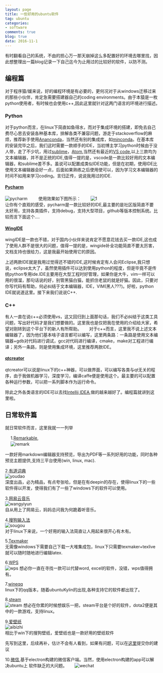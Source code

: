```yaml
---
layout: page
title: 一些好用的ubuntu软件
tag: ubuntu
categories: 
- software
comments: true
blog: true
data: 2016-11-1
---
```

有时翻看自己的系统，不由的担心万一那天崩掉这么多配置好的环境去哪里找，因此想整理出一篇blog记录一下自己迄今为止用过的比较好的软件，以防不测。　　

## 编程篇　　
对于程序猿/媛来说，好的编程环境是有必要的，更何况对于从windows迁移过来的那些小伙伴，肯定急需要搭建器自己的coding environments。由于本猿是一枚python使用者，有时候也会使用c++,因此这里就针对这两门语言的环境进行描述。　　

### Python  
对于python而言，在linux下简直如鱼得水，而对于集成环境的搭建，即免去自己费尽心思去安装各种基本库，排解各类不兼容问题，游走于stackoverflow的麻烦，推荐新手使用[Ananconda](https://www.continuum.io/downloads)，当然还有别的集成库，如[minconda](http://conda.pydata.org/miniconda.html)。在基本库的安装完毕之后，我们这时需要一款顺手的IDE，当初博主学习python时候由于没人带，走了不少坑，用过[sublime](http://www.sublimetext.com/)，[Atom](https://atom.io/),当然还有最近的[VS code](https://code.visualstudio.com/?utm_expid=101350005-31.YsqwCVJESWmc4UCMDLsNRw.0&utm_referrer=https%3A%2F%2Fcode.visualstudio.com%2F),以上三款均为文本编辑器，并不是正统的IDE,值得一提的是，vscode是一款比较好用的文本编辑器，和sublime差不多。虽说可以配置成类似IDE功能，但是在初期，使用IDE比使用文本编辑器会好一点，后面如果熟练之后使用使可以，因为学习文本编辑器的时间不如用来学习coding。言归正传，说说我用过的IDE.  

#### [Pycharm](https://www.jetbrains.com/pycharm/)  
![pycharm]({{site.postimg}}/software/pycharm.png)  　　
使用效果如下图所示：　　
![1]({{site.postimg}}/software/1.png)  
让你有个直观的感受，pycharm是一款比较好的IDE,最主要的是社区版简直不要太好用，支持各类插件，支持debug，支持大型项目，github等版本控制系统。比较而言下面这个....  

#### [WingIDE](http://wingware.com/)  
wingIDE是一款也不错，对于国内小伙伴来说肯定不愿意花钱去买一款IDE,这也成了使用人群不是很大的问题，值得一提的是，wingide补全功能简直不要太厉害，文档支持也很给力，这是我最开始使用它的原因。　　

上述两款IDE就是我用过觉得还不错的IDE,这时候肯定有人会问Eclipse,我只想说，eclipse太大了，虽然使用插件可以达到使用python的程度，但是毕竟不是传统python专用ide.IDE主要用在大型工程时好管理，如果你是大牛，vim一样可以用的很溜，那句话说的好，别管黑猫白猫，能抓住老鼠的就是好猫。因此，只要对你写代码有帮助，何必纠结于文本编辑器，IDE，VIM(黑人???)。好啦，python IDE就说道这里。接下来我们说说C++.  

### C++  
有人一直在说c++必须使用vs，这又回归到上面那句话，我们不必纠结于这类工具问题，写出好代码才是我们想要做的。这里我也是仅把我在使用的介绍给大家，希望对刚转到这个平台下的新人有所帮助。　　
对于c++而言，这里我不说上述文本编辑器了，因为他们基本啥子语言都可以编写，这里两条路：一条路是使用文本编辑器+gdb对代码进行调试，gcc对代码进行编译，cmake，make对工程进行编译；另外一条路，则是使用集成环境，这里推荐两款IDE。　　

#### [qtcreator](https://www.qt.io/download/)  
qtcreator可以说是linux下的c++神器，可以做界面，可以编写各类与qt无关的程序，由于我做机器学习，深度学习，编译caffe便是使用这个。最主要的可以配置各种运行参数，可以把一系列脚本作为运行命令。　　

除此之外各类语言的IDE可以去找[Intellij IDEA](https://www.jetbrains.com/products.html?fromMenu),做的越来越好了。编程篇就讲到这里啦。　　

## 日常软件篇
就日常软件而言，这里我就一一列举  

　
1.[Remarkable](http://remarkableapp.net/),  
　
![remark]({{site.postimg}}/software/remark.png)  

一款好用markdown编辑器支持预览，导出为PDF等一系列好用的功能，同时各种预览主题提供,支持三平台使用(win, linux, mac).  

2.[有道词典](http://cidian.youdao.com/index-linux.html)  
![youdao]({{site.postimg}}/software/youdao.png)  
深度出品，必为精品，有点夸张哈，但是在有deepin的存在，使得linux下的一些软件得以开发，使得我们有了一些了windows下的软件可以使用。　　

3.[网易云音乐](http://music.163.com/#/download)  
![wangyiyun]({{site.postimg}}/software/wangyiyun.png)  
自从用上了网易云，妈妈总问我为何跪着听音乐。　　

4.[搜狗输入法](http://pinyin.sogou.com/linux/?r=pinyin)  
![sougou]({{site.postimg}}/software/sougou.png)  
对于linux下来说，一个好用的输入法简直让人用起来很开心有木有。　　

5.[Texmaker](https://www.baidu.com/link?url=CaF0a2CLIR1SWTft9fImlz5x09n7ujaP-TFsqOP4k7Y8sG3FyWweuyBOscstKj9k&wd=&eqid=a70a513a000438d10000000658186c7a)  
无需像windows下需要自己下载一大堆集成包，linux下只需要texmaker+texlive就可以随时随地进行编辑latex.  

6.[WPS](http://linux.wps.cn/)  
![wps]({{site.postimg}}/software/wps.png)
想必你一直在寻找一款可以代替word, excel的软件，没错，wps值得拥有。　　

7.[wineqq](http://www.qqtn.com/qqkey/wineqq/)    
linux下的qq版本，随着ubuntuKylin的出现,各种支持它的软件都出现了。　　

8.[steam](http://store.steampowered.com/)    
![steam]({{site.postimg}}/software/steam.png)
想必在你累的时候想娱乐一把，steam平台是个好的软件，dota2便是其中的一款游戏，支持linux。　　

9.[爱壁纸](http://www.lovebizhi.com/linux.html)  
![aibizhi]({{site.postimg}}/software/aibizhi.png)  
相比于win下的搜狗壁纸，爱壁纸也是一款好用的壁纸软件  

先写到这里，后续再补，估计不会有人看到，如果有问题，可以在[这里](https://github.com/saicoco/saicoco.github.io/issues/9)提交你的建议  

10.[微信](https://github.com/geeeeeeeeek/electronic-wechat),基于electron构建的微信客户端。当然，使用electron构建的app可以解决ubuntu上
软件缺乏的大问题。　　
![wechat](https://cloud.githubusercontent.com/assets/7262715/14876747/ff691ade-0d49-11e6-8435-cb1fac91b3c2.png)  


